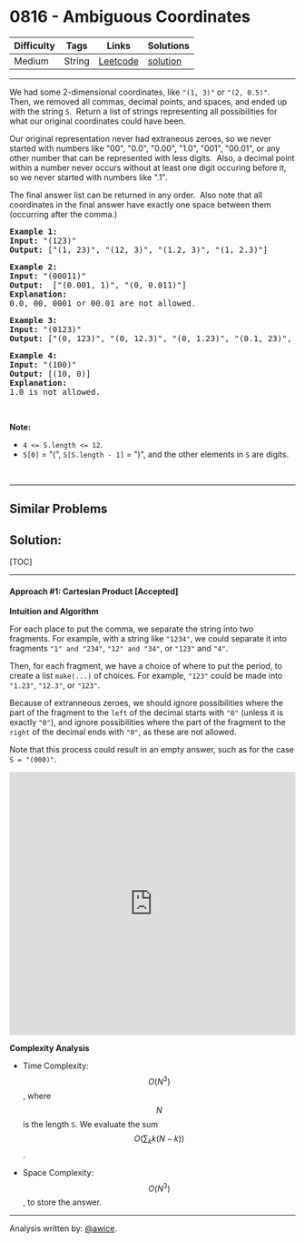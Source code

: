 # 0816 - Ambiguous Coordinates

Difficulty  | Tags | Links | Solutions
----------- | ---- | ----- | -----
Medium | String | [Leetcode](https://leetcode.com/problems/ambiguous-coordinates) | [solution](https://leetcode.com/problems/ambiguous-coordinates/solution/)


-----------

<p>We had some 2-dimensional coordinates, like <code>&quot;(1, 3)&quot;</code> or <code>&quot;(2, 0.5)&quot;</code>.&nbsp; Then, we removed&nbsp;all commas, decimal points, and spaces, and ended up with the string&nbsp;<code>S</code>.&nbsp; Return a list of strings representing&nbsp;all possibilities for what our original coordinates could have been.</p>

<p>Our original representation never had extraneous zeroes, so we never started with numbers like &quot;00&quot;, &quot;0.0&quot;, &quot;0.00&quot;, &quot;1.0&quot;, &quot;001&quot;, &quot;00.01&quot;, or any other number that can be represented with&nbsp;less digits.&nbsp; Also, a decimal point within a number never occurs without at least one digit occuring before it, so we never started with numbers like &quot;.1&quot;.</p>

<p>The final answer list can be returned in any order.&nbsp; Also note that all coordinates in the final answer&nbsp;have exactly one space between them (occurring after the comma.)</p>

<pre>
<strong>Example 1:</strong>
<strong>Input:</strong> &quot;(123)&quot;
<strong>Output:</strong> [&quot;(1, 23)&quot;, &quot;(12, 3)&quot;, &quot;(1.2, 3)&quot;, &quot;(1, 2.3)&quot;]
</pre>

<pre>
<strong>Example 2:</strong>
<strong>Input:</strong> &quot;(00011)&quot;
<strong>Output:</strong> &nbsp;[&quot;(0.001, 1)&quot;, &quot;(0, 0.011)&quot;]
<strong>Explanation:</strong> 
0.0, 00, 0001 or 00.01 are not allowed.
</pre>

<pre>
<strong>Example 3:</strong>
<strong>Input:</strong> &quot;(0123)&quot;
<strong>Output:</strong> [&quot;(0, 123)&quot;, &quot;(0, 12.3)&quot;, &quot;(0, 1.23)&quot;, &quot;(0.1, 23)&quot;, &quot;(0.1, 2.3)&quot;, &quot;(0.12, 3)&quot;]
</pre>

<pre>
<strong>Example 4:</strong>
<strong>Input:</strong> &quot;(100)&quot;
<strong>Output:</strong> [(10, 0)]
<strong>Explanation:</strong> 
1.0 is not allowed.
</pre>

<p>&nbsp;</p>

<p><strong>Note: </strong></p>

<ul>
	<li><code>4 &lt;= S.length &lt;= 12</code>.</li>
	<li><code>S[0]</code> = &quot;(&quot;, <code>S[S.length - 1]</code> = &quot;)&quot;, and the other elements in <code>S</code> are digits.</li>
</ul>

<p>&nbsp;</p>


-----------


## Similar Problems




## Solution:

[TOC]

---
#### Approach #1: Cartesian Product [Accepted]

**Intuition and Algorithm**

For each place to put the comma, we separate the string into two fragments.  For example, with a string like `"1234"`, we could separate it into fragments `"1" and "234"`, `"12" and "34"`, or `"123"` and `"4"`.

Then, for each fragment, we have a choice of where to put the period, to create a list `make(...)` of choices.  For example, `"123"` could be made into `"1.23"`, `"12.3"`, or `"123"`.

Because of extranneous zeroes, we should ignore possibilities where the part of the fragment to the `left` of the decimal starts with `"0"` (unless it is exactly `"0"`), and ignore possibilities where the part of the fragment to the `right` of the decimal ends with `"0"`, as these are not allowed.

Note that this process could result in an empty answer, such as for the case `S = "(000)"`.

<iframe src="https://leetcode.com/playground/Gdyt4CNE/shared" frameBorder="0" width="100%" height="463" name="Gdyt4CNE"></iframe>

**Complexity Analysis**

* Time Complexity:  $$O(N^3)$$, where $$N$$ is the length `S`.  We evaluate the sum $$O(\sum_k k(N-k))$$.

* Space Complexity: $$O(N^3)$$, to store the answer.

---

Analysis written by: [@awice](https://leetcode.com/awice).
